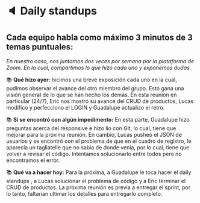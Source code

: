 # :speaker: Daily standups


## Cada equipo habla como máximo 3 minutos de 3 temas puntuales:
_En nuestro caso, nos juntamos dos veces por semana por la plataforma de Zoom. En la cual, compartimos lo que hizo cada uno y exponemos dudas._

:books: **Qué hizo ayer:** hicimos una breve exposición cada uno en la cual, pudimos observar el avance del otro miembro del grupo. Esto gana una visión general de lo que se han hecho los demás. En esta reunión en particular (24/7), Eric nos mostró su avance del CRUD de productos, Lucas modifico y perfecciono el LOGIN y Guadalupe actualizo el retro.

:books: **Si se encontró con algún impedimento:** En esta parte, Guadalupe hizo preguntas acerca del responsive e hizo lio con Git, lo cual, tiene que mejorar para la próxima reunión. En cambio, Lucas pusheó el JSON de usuarios y se encontró con el problema de que en el cuadro de registro, le aparecía un tagliatelle que no sabia de donde venía, por lo cual, tiene que volver a revisar el código. Intentamos solucionarlo entre todos pero no encontramos el error.  

:books: **Qué va a hacer hoy:** Para la próxima, a Guadalupe le toca hacer el daily standups , a Lucas solucionar el problema de código y a Eric terminar el CRUD de productos. La próxima reunión es previa a entregar el sprint, por lo tanto, faltarían ultimar los detalles para entregarlo completo. 
